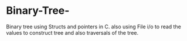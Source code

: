 # Binary-Tree-
Binary tree using Structs and pointers in C.
also using File i/o to read the values to construct tree and also traversals of the tree. 
